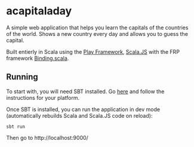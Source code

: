 # acapitaladay
A simple web application that helps you learn the capitals of the countries of the world.
Shows a new country every day and allows you to guess the capital.

Built entierly in Scala using the [Play Framework](https://www.playframework.com/), [Scala.JS](https://www.scala-js.org/) with the FRP framework [Binding.scala](https://github.com/ThoughtWorksInc/Binding.scala).

## Running
To start with, you will need SBT installed. Go [here](https://www.scala-sbt.org/download.html) and follow the instructions for your platform.

Once SBT is installed, you can run the application in dev mode (automatically rebuilds Scala and Scala.JS code on reload):

    sbt run

Then go to http://localhost:9000/
